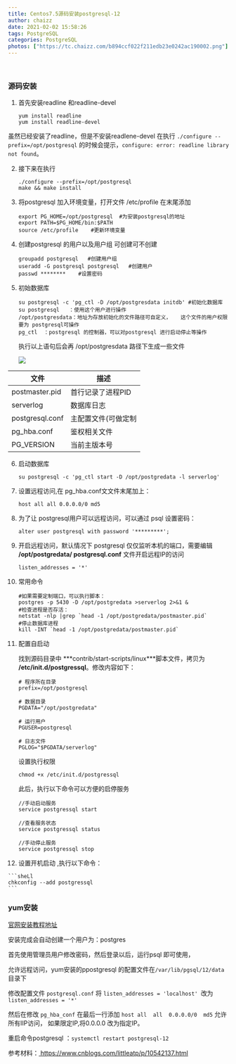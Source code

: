 ```yaml
---
title: Centos7.5源码安装postgresql-12
author: chaizz
date: 2021-02-02 15:58:26
tags: PostgreSQL
categories: PostgreSQL
photos: ["https://tc.chaizz.com/b894ccf022f211edb23e0242ac190002.png"]
---
```


​          

<!--more-->

### 源码安装

1. 首先安装readline 和readline-devel

   ```shell
   yum install readline 
   yum install readline-devel
   ```

虽然已经安装了readline，但是不安装readlene-devel 在执行 `./configure --prefix=/opt/postgresql` 的时候会提示，`configure: error: readline library not found`。

2. 接下来在执行 

   ```shell
   ./configure --prefix=/opt/postgresql
   make && make install
   ```

3. 将postgresql 加入环境变量，打开文件 /etc/profile  在末尾添加

   ```shell
   export PG_HOME=/opt/postgresql  #为安装postgresql的地址
   export PATH=$PG_HOME/bin:$PATH
   source /etc/profile    #更新环境变量
   ```

4. 创建postgresql 的用户以及用户组 可创建可不创建

   ```shell
   groupadd postgresql   #创建用户组
   useradd -G postgresql postgresql   #创建用户
   passwd ********    #设置密码  
   ```


5. 初始数据库

   ```shell
   su postgresql -c 'pg_ctl -D /opt/postgresdata initdb' #初始化数据库
   su postgresql   ：使用这个用户进行操作
   /opt/postgresdata：地址为存放初始化的文件路径可自定义，   这个文件的用户权限要为 postgresql可操作
   pg_ctl  ：postgresql 的控制器，可以对postgresql 进行启动停止等操作
   ```

   执行以上语句后会再  /opt/postgresdata 路径下生成一些文件

   ![](postgresql0.jpg)

| 文件            | 描述                |
| --------------- | ------------------- |
| postmaster.pid  | 首行记录了进程PID   |
| serverlog       | 数据库日志          |
| postgresql.conf | 主配置文件(可做定制 |
| pg_hba.conf     | 鉴权相关文件        |
| PG_VERSION      | 当前主版本号        |

6. 启动数据库

   ```shell
   su postgresql -c 'pg_ctl start -D /opt/postgredata -l serverlog'
   ```

   

7. 设置远程访问,在 pg_hba.conf文文件末尾加上：

   ```shell
   host all all 0.0.0.0/0 md5
   ```

8. 为了让 postgresql用户可以远程访问，可以通过 psql 设置密码：

   ```
   alter user postgresql with password '*********';
   ```



9. 开启远程访问，默认情况下 postgresql 仅仅监听本机的端口，需要编辑 **/opt/postgredata/ postgresql.conf** 文件开启远程IP的访问

   ```
   listen_addresses = '*'
   ```

10. 常用命令

    ```shell
    #如果需要定制端口，可以执行脚本：
    postgres -p 5430 -D /opt/postgredata >serverlog 2>&1 &
    #检查进程是否存活：
    netstat -nlp |grep `head -1 /opt/postgredata/postmaster.pid`
    #停止数据库进程
    kill -INT `head -1 /opt/postgredata/postmaster.pid`
    ```

11. 配置自启动

    找到源码目录中 ***contrib/start-scripts/linux\***脚本文件，拷贝为 **/etc/init.d/postgressql**。修改内容如下：

    ```shell
    # 程序所在目录
    prefix=/opt/postgresql
    
    # 数据目录
    PGDATA="/opt/postgredata"
    
    # 运行用户
    PGUSER=postgresql
    
    # 日志文件
    PGLOG="$PGDATA/serverlog"
    ```

    设置执行权限

    ```shell
    chmod +x /etc/init.d/postgressql		
    ```
    
    此后，执行以下命令可以方便的启停服务

    ```shell
    //手动启动服务
    service postgressql start
    
    //查看服务状态
    service postgressql status
    
    //手动停止服务
    service postgressql stop
    ```
    
12.  设置开机启动 ,执行以下命令：

    ```sheLl
    chkconfig --add postgressql
    ```

    

### yum安装

 [官网安装教程地址](https://www.postgresql.org/download/linux/redhat/)

安装完成会自动创建一个用户为：postgres  

首先使用管理员用户修改密码，然后登录以后，运行psql 即可使用，

允许远程访问，yum安装的ppostgresql 的配置文件在`/var/lib/pgsql/12/data` 目录下

修改配置文件 `postgresql.conf` 将 `listen_addresses = 'localhost' `改为 `listen_addresses = '*' `

然后在修改 `pg_hba_conf` 在最后一行添加 `host all  all  0.0.0.0/0  md5`  允许所有IIP访问， 如果限定IP,将0.0.0.0 改为指定IP。

重启命令postgresql  ：`systemctl restart postgresql-12`



参考材料：[ https://www.cnblogs.com/littleatp/p/10542137.html ]()